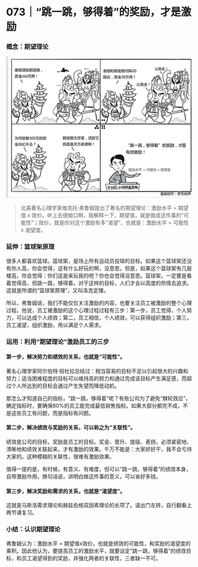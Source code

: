 # 073｜“跳一跳，够得着”的奖励，才是激励

### 概念：期望理论

![](img/907664da039e6b021774cd9900d7d08d.jpg)

> 北美著名心理学家维克托·弗鲁姆提出了著名的期望理论：激励水平 = 期望值 x 效价。听上去很拗口啊，我解释一下，期望值，就是做成这件事的“可能性”；效价，就是你对这个激励有多“渴望”，也就是：激励水平 = 可能性 x 渴望度。

### 延伸：篮球架原理

很多人都喜欢篮球。篮球架，是场上所有运动员投球的目标。如果这个篮球架还没有你人高，你会觉得，这有什么好玩的啊，没意思。但是，如果这个篮球架有几层楼高，你会觉得：你们这是来玩我的吧？你也会觉得没意思。篮球架，一定要是看着觉得高，但跳一跳，够得着。对于这样的目标，人们才会以高度的热情去追求。这就是所谓的“篮球架原理”，又叫洛克定理。

所以，弗鲁姆说，我们不能仅仅关注激励的内容，也要关注员工被激励的整个心理过程。他说，员工被激励的这个心理过程过程有三步：第一步，员工觉得，个人努力，可以达成个人绩效；第二，员工相信，个人绩效，可以获得组织激励；第三，员工渴望，组织激励，用以满足个人需求。

### 运用：利用“期望理论”激励员工的三步

#### 第一步，解决努力和绩效的关系，也就是“可能性”。

著名心理学家阿尔伯特·班杜拉总结过：相当容易的目标不足以引起很大的兴趣和努力；适当困难程度的目标可以维持高的努力和通过完成该目标产生满足感，而超过个人所达到的目标会通过产生失望而降低动机。

那怎么才知道自己的指标，“跳一跳，够得着”呢？有些公司为了避免“棘轮效应”，确定指标时，要确保80%的员工能完成最低销售指标。如果大部分都完不成，不是这些员工有问题，而是指标有问题。

#### 第二步，解决绩效与奖励的关系，可以称之为“关联性”。

绩效是公司的目标，奖励是员工的目标。奖金、晋升、提级、表扬，必须紧密地、清晰地和绩效关联起来，才有激励的效果。千万不能是：大家好好干，我不会亏待大家的。这种模糊的关联性，很难有激励效果。

值得一提的是，有时候，有意义、有难度，但可以“跳一跳，够得着”的绩效本身，自带激励作用。换句话说，讲明白做这件事的意义，可以省好多钱。

#### 第三步，解决奖励和需求的关系，也就是“渴望度”。

这就是马斯洛需求理论和赫兹伯格双因素理论的长项了。请出门左转，自行翻看上两节课复习。

### 小结：认识期望理论

弗鲁姆认为：激励水平 = 期望值x效价，也就是绩效的可能性，和奖励的渴望度的乘积。因此他认为，要提高员工的激励水平，就要设定“跳一跳，够得着”的绩效目标，和员工渴望得到的奖励，并强化两者的关联性，三者缺一不可。